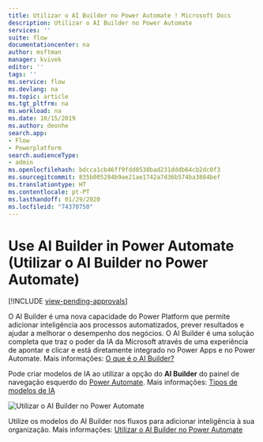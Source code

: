 ```yaml
---
title: Utilizar o AI Builder no Power Automate ! Microsoft Docs
description: Utilizar o AI Builder no Power Automate
services: ''
suite: flow
documentationcenter: na
author: msftman
manager: kvivek
editor: ''
tags: ''
ms.service: flow
ms.devlang: na
ms.topic: article
ms.tgt_pltfrm: na
ms.workload: na
ms.date: 10/15/2019
ms.author: deonhe
search.app:
- Flow
- Powerplatform
search.audienceType:
- admin
ms.openlocfilehash: bdcca1cb46ff9fdd0538bad231dddb64cb2dc0f3
ms.sourcegitcommit: 835b005284b9ae21ae1742a7d36b574ba3884bef
ms.translationtype: HT
ms.contentlocale: pt-PT
ms.lasthandoff: 01/29/2020
ms.locfileid: "74370750"
---
```

# <a name="use-ai-builder-in-power-automate"></a>Use AI Builder in Power Automate (Utilizar o AI Builder no Power Automate)
[!INCLUDE [view-pending-approvals](includes/cc-rebrand.md)]


O AI Builder é uma nova capacidade do Power Platform que permite adicionar inteligência aos processos automatizados, prever resultados e ajudar a melhorar o desempenho dos negócios. O AI Builder é uma solução completa que traz o poder da IA da Microsoft através de uma experiência de apontar e clicar e está diretamente integrado no Power Apps e no Power Automate. Mais informações: [O que é o AI Builder?](/ai-builder/)

Pode criar modelos de IA ao utilizar a opção do **AI Builder** do painel de navegação esquerdo do [Power Automate](https://flow.microsoft.com). Mais informações: [Tipos de modelos de IA](/ai-builder/model-types)

![Utilizar o AI Builder no Power Automate](./media/use-ai-builder/ai_builder.png "AI Builder no Power Automate")


Utilize os modelos do AI Builder nos fluxos para adicionar inteligência à sua organização. Mais informações: [Utilizar o AI Builder no Power Automate](/ai-builder/use-in-flow-overview)


